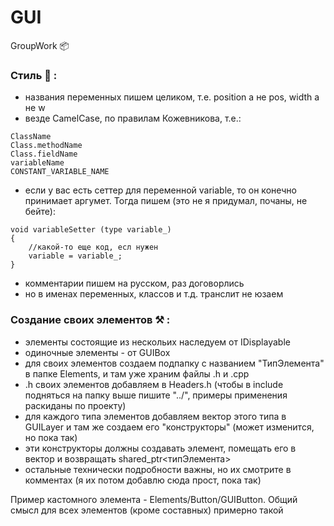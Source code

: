 # GUI
GroupWork :package:
### Стиль :rainbow: :
- названия переменных пишем целиком, т.е. position а не pos, width а не w
- везде CamelCase, по правилам Кожевникова, т.е.:
```
ClassName
Class.methodName
Class.fieldName
variableName
CONSTANT_VARIABLE_NAME
```
- если у вас есть сеттер для переменной variable, то он конечно принимает аргумет. Тогда пишем (это не я придумал, почаны, не бейте):
```
void variableSetter (type variable_)
{
    //какой-то еще код, есл нужен
    variable = variable_;
}
```
- комментарии пишем на русском, раз договорлись
- но в именах переменных, классов и т.д. транслит не юзаем
### Создание своих элементов :hammer_and_pick: :
- элементы состоящие из нескольих наследуем от IDisplayable
- одиночные элементы - от GUIBox
- для своих элементов создаем подпапку с названием "ТипЭлемента" в папке Elements, и там уже храним файлы .h и .cpp
- .h своих элементов добавляем в Headers.h (чтобы в include подняться на папку выше пишите "../", примеры применения раскиданы по проекту)
- для каждого типа элементов добавляем вектор этого типа в GUILayer и там же создаем его "конструкторы" (может изменится, но пока так)
- эти конструкторы должны создавать элемент, помещать его в вектор и возвращать shared_ptr<типЭлемента>
- остальные технически подробности важны, но их смотрите в комментах (я их потом добавлю сюда прост, пока так)

Пример кастомного элемента - Elements/Button/GUIButton. Общий смысл для всех элементов (кроме составных) примерно такой
